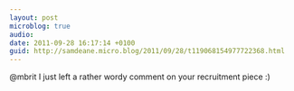 ```yaml
---
layout: post
microblog: true
audio: 
date: 2011-09-28 16:17:14 +0100
guid: http://samdeane.micro.blog/2011/09/28/t119068154977722368.html
---
```

@mbrit I just left a rather wordy comment on your recruitment piece :)
